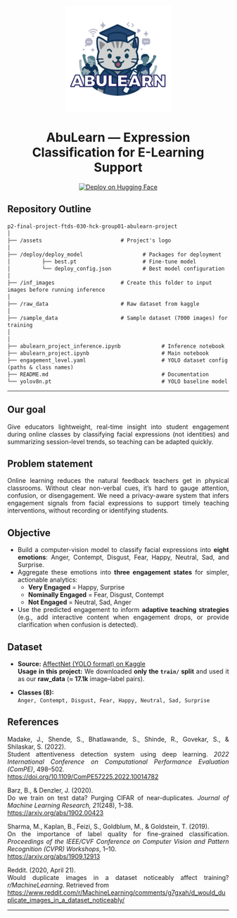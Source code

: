 <p align="center">
  <img src="assets/Logo_Finpro_AbuLearn.png" alt="AbuLearn Logo" width="240">
</p>

<h1 align="center">AbuLearn — Expression Classification for E-Learning Support</h1>

<p align="center">
  <a href="https://huggingface.co/spaces/ghozyreuski/abulearn-expression-detector">
    <img alt="Deploy on Hugging Face" src="https://img.shields.io/badge/Deploy-HuggingFace-blue?logo=huggingface">
  </a>
</p>

## Repository Outline
```
p2-final-project-ftds-030-hck-group01-abulearn-project
│
├── /assets                         # Project's logo
│                     
├── /deploy/deploy_model                   # Packages for deployment
│          ├── best.pt                     # Fine-tune model
│          └── deploy_config.json          # Best model configuration
│
├── /inf_images                     # Create this folder to input images before running inference
│
├── /raw_data                       # Raw dataset from kaggle
│
├── /sample_data                    # Sample dataset (7000 images) for training
│
│
├── abulearn_project_inference.ipynb             # Inference notebook
├── abulearn_project.ipynb                       # Main notebook
├── engagement_level.yaml                        # YOLO dataset config (paths & class names)
├── README.md                                    # Documentation
└── yolov8n.pt                                   # YOLO baseline model
```
---

## Our goal

<div align="justify">

Give educators lightweight, real-time insight into student engagement during online classes by classifying facial expressions (not identities) and summarizing session-level trends, so teaching can be adapted quickly.

## Problem statement

<div align="justify">

Online learning reduces the natural feedback teachers get in physical classrooms. Without clear non-verbal cues, it’s hard to gauge attention, confusion, or disengagement. We need a privacy-aware system that infers engagement signals from facial expressions to support timely teaching interventions, without recording or identifying students.

## Objective

<div align="justify">

- Build a computer-vision model to classify facial expressions into **eight emotions**: Anger, Contempt, Disgust, Fear, Happy, Neutral, Sad, and Surprise.
- Aggregate these emotions into **three engagement states** for simpler, actionable analytics:
  - **Very Engaged** = Happy, Surprise  
  - **Nominally Engaged** = Fear, Disgust, Contempt  
  - **Not Engaged** = Neutral, Sad, Anger
- Use the predicted engagement to inform **adaptive teaching strategies** (e.g., add interactive content when engagement drops, or provide clarification when confusion is detected).

## Dataset

<div align="justify">

- **Source:** [AffectNet (YOLO format) on Kaggle](https://www.kaggle.com/datasets/fatihkgg/affectnet-yolo-format)  
  **Usage in this project:** We downloaded **only the `train/` split** and used it as our **raw_data** (≈ **17.1k** image–label pairs).

- **Classes (8):**  
  `Anger, Contempt, Disgust, Fear, Happy, Neutral, Sad, Surprise`

## References

<div align="justify">

Madake, J., Shende, S., Bhatlawande, S., Shinde, R., Govekar, S., & Shilaskar, S. (2022).  
Student attentiveness detection system using deep learning. *2022 International Conference on Computational Performance Evaluation (ComPE)*, 498–502.  
https://doi.org/10.1109/ComPE57225.2022.10014782  

Barz, B., & Denzler, J. (2020).  
Do we train on test data? Purging CIFAR of near-duplicates. *Journal of Machine Learning Research, 21*(248), 1–38.  
https://arxiv.org/abs/1902.00423  

Sharma, M., Kaplan, B., Feizi, S., Goldblum, M., & Goldstein, T. (2019).  
On the importance of label quality for fine-grained classification. *Proceedings of the IEEE/CVF Conference on Computer Vision and Pattern Recognition (CVPR) Workshops*, 1–10.  
https://arxiv.org/abs/1909.12913  

Reddit. (2020, April 21).  
Would duplicate images in a dataset noticeably affect training? *r/MachineLearning*. Retrieved from  
https://www.reddit.com/r/MachineLearning/comments/g7gxah/d_would_duplicate_images_in_a_dataset_noticeably/

---